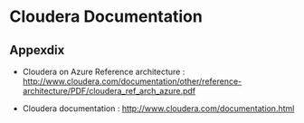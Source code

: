 # Cloudera Documentation

## Appexdix

* Cloudera on Azure Reference architecture : http://www.cloudera.com/documentation/other/reference-architecture/PDF/cloudera_ref_arch_azure.pdf

* Cloudera documentation : http://www.cloudera.com/documentation.html

